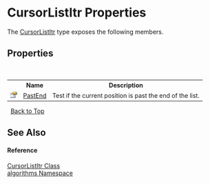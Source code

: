 # CursorListItr Properties
 

The <a href="d528b1d7-822b-ed08-2f56-cb5cdae8dffa">CursorListItr</a> type exposes the following members.


## Properties
&nbsp;<table><tr><th></th><th>Name</th><th>Description</th></tr><tr><td>![Public property](media/pubproperty.gif "Public property")</td><td><a href="1393a218-5846-0ec5-bef0-995361920404">PastEnd</a></td><td>
Test if the current position is past the end of the list.</td></tr></table>&nbsp;
<a href="#cursorlistitr-properties">Back to Top</a>

## See Also


#### Reference
<a href="d528b1d7-822b-ed08-2f56-cb5cdae8dffa">CursorListItr Class</a><br /><a href="82f88b43-fdc9-bc99-9558-75fce96d448f">algorithms Namespace</a><br />